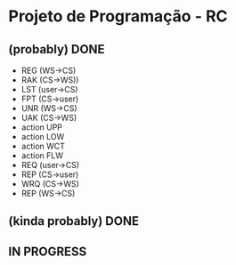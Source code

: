 # Projeto de Programação - RC

## (probably) DONE
- REG (WS->CS)
- RAK (CS->WS))
- LST (user->CS)
- FPT (CS->user)
- UNR (WS->CS)
- UAK (CS->WS)
- action UPP
- action LOW
- action WCT
- action FLW
- REQ (user->CS)
- REP (CS->user)
- WRQ (CS->WS)
- REP (WS->CS)

## (kinda probably) DONE


## IN PROGRESS



